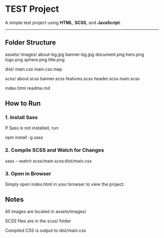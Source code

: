 # TEST Project

A simple test project using **HTML**, **SCSS**, and **JavaScript**.

---

## Folder Structure

assets/
images/
about-bg.jpg
banner-bg.jpg
document.png
hero.png
logo.png
sphere.png
title.png

dist/
main.css
main.css.map

scss/
about.scss
banner.scss
features.scss
header.scss
main.scss

index.html
readme.md

## How to Run

### 1. Install Sass

If Sass is not installed, run:

npm install -g sass

### 2. Compile SCSS and Watch for Changes

sass --watch scss/main.scss:dist/main.css

### 3. Open in Browser

Simply open index.html in your browser to view the project.

## Notes

All images are located in assets/images/

SCSS files are in the scss/ folder

Compiled CSS is output to dist/main.css
